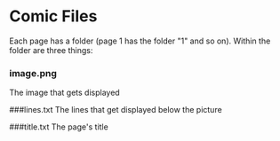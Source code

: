 Comic Files
========

Each page has a folder (page 1 has the folder "1" and so on). Within the folder are three things:

### image.png
The image that gets displayed

###lines.txt
The lines that get displayed below the picture

###title.txt
The page's title